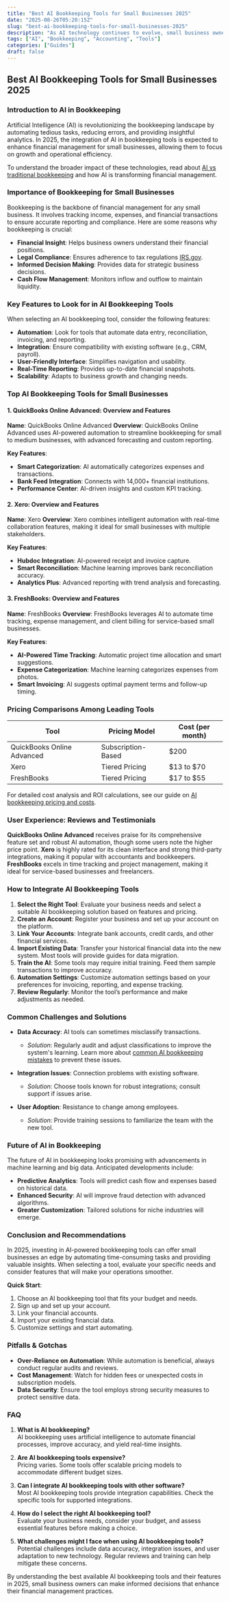 ```yaml
---
title: "Best AI Bookkeeping Tools for Small Businesses 2025"
date: "2025-08-26T05:20:15Z"
slug: "best-ai-bookkeeping-tools-for-small-businesses-2025"
description: "As AI technology continues to evolve, small business owners can leverage innovative bookkeeping tools to streamline their financial processes. This guid..."
tags: ["AI", "Bookkeeping", "Accounting", "Tools"]
categories: ["Guides"]
draft: false
---
```


## Best AI Bookkeeping Tools for Small Businesses 2025

### Introduction to AI in Bookkeeping

Artificial Intelligence (AI) is revolutionizing the bookkeeping landscape by automating tedious tasks, reducing errors, and providing insightful analytics. In 2025, the integration of AI in bookkeeping tools is expected to enhance financial management for small businesses, allowing them to focus on growth and operational efficiency.

To understand the broader impact of these technologies, read about [AI vs traditional bookkeeping](/posts/ai-vs-traditional-bookkeeping-a-comprehensive-guide-for-2025) and how AI is transforming financial management.

### Importance of Bookkeeping for Small Businesses

Bookkeeping is the backbone of financial management for any small business. It involves tracking income, expenses, and financial transactions to ensure accurate reporting and compliance. Here are some reasons why bookkeeping is crucial:

- **Financial Insight**: Helps business owners understand their financial positions.
- **Legal Compliance**: Ensures adherence to tax regulations [IRS.gov](https://www.irs.gov).
- **Informed Decision Making**: Provides data for strategic business decisions.
- **Cash Flow Management**: Monitors inflow and outflow to maintain liquidity.

### Key Features to Look for in AI Bookkeeping Tools

When selecting an AI bookkeeping tool, consider the following features:

- **Automation**: Look for tools that automate data entry, reconciliation, invoicing, and reporting.
- **Integration**: Ensure compatibility with existing software (e.g., CRM, payroll).
- **User-Friendly Interface**: Simplifies navigation and usability.
- **Real-Time Reporting**: Provides up-to-date financial snapshots.
- **Scalability**: Adapts to business growth and changing needs.
  
### Top AI Bookkeeping Tools for Small Businesses

#### 1. QuickBooks Online Advanced: Overview and Features

**Name**: QuickBooks Online Advanced
**Overview**: QuickBooks Online Advanced uses AI-powered automation to streamline bookkeeping for small to medium businesses, with advanced forecasting and custom reporting.

**Key Features**:
- **Smart Categorization**: AI automatically categorizes expenses and transactions.
- **Bank Feed Integration**: Connects with 14,000+ financial institutions.
- **Performance Center**: AI-driven insights and custom KPI tracking.

#### 2. Xero: Overview and Features

**Name**: Xero
**Overview**: Xero combines intelligent automation with real-time collaboration features, making it ideal for small businesses with multiple stakeholders.

**Key Features**:
- **Hubdoc Integration**: AI-powered receipt and invoice capture.
- **Smart Reconciliation**: Machine learning improves bank reconciliation accuracy.
- **Analytics Plus**: Advanced reporting with trend analysis and forecasting.

#### 3. FreshBooks: Overview and Features

**Name**: FreshBooks
**Overview**: FreshBooks leverages AI to automate time tracking, expense management, and client billing for service-based small businesses.

**Key Features**:
- **AI-Powered Time Tracking**: Automatic project time allocation and smart suggestions.
- **Expense Categorization**: Machine learning categorizes expenses from photos.
- **Smart Invoicing**: AI suggests optimal payment terms and follow-up timing.

### Pricing Comparisons Among Leading Tools

| Tool              | Pricing Model       | Cost (per month) |
|-------------------|---------------------|------------------|
| QuickBooks Online Advanced | Subscription-Based   | $200             |
| Xero              | Tiered Pricing      | $13 to $70       |
| FreshBooks        | Tiered Pricing      | $17 to $55       |

For detailed cost analysis and ROI calculations, see our guide on [AI bookkeeping pricing and costs](/posts/ai-bookkeeping-pricing-and-costs-what-business-owners-should-know-2025).

### User Experience: Reviews and Testimonials

**QuickBooks Online Advanced** receives praise for its comprehensive feature set and robust AI automation, though some users note the higher price point.
**Xero** is highly rated for its clean interface and strong third-party integrations, making it popular with accountants and bookkeepers.
**FreshBooks** excels in time tracking and project management, making it ideal for service-based businesses and freelancers.

### How to Integrate AI Bookkeeping Tools

1. **Select the Right Tool**: Evaluate your business needs and select a suitable AI bookkeeping solution based on features and pricing.
2. **Create an Account**: Register your business and set up your account on the platform.
3. **Link Your Accounts**: Integrate bank accounts, credit cards, and other financial services.
4. **Import Existing Data**: Transfer your historical financial data into the new system. Most tools will provide guides for data migration.
5. **Train the AI**: Some tools may require initial training. Feed them sample transactions to improve accuracy.
6. **Automation Settings**: Customize automation settings based on your preferences for invoicing, reporting, and expense tracking.
7. **Review Regularly**: Monitor the tool’s performance and make adjustments as needed.

### Common Challenges and Solutions

- **Data Accuracy**: AI tools can sometimes misclassify transactions.
  - *Solution*: Regularly audit and adjust classifications to improve the system's learning. Learn more about [common AI bookkeeping mistakes](/posts/common-ai-bookkeeping-mistakes-and-how-to-avoid-them-in-2025) to prevent these issues.

- **Integration Issues**: Connection problems with existing software.
  - *Solution*: Choose tools known for robust integrations; consult support if issues arise.

- **User Adoption**: Resistance to change among employees.
  - *Solution*: Provide training sessions to familiarize the team with the new tool.

### Future of AI in Bookkeeping

The future of AI in bookkeeping looks promising with advancements in machine learning and big data. Anticipated developments include:

- **Predictive Analytics**: Tools will predict cash flow and expenses based on historical data.
- **Enhanced Security**: AI will improve fraud detection with advanced algorithms.
- **Greater Customization**: Tailored solutions for niche industries will emerge.

### Conclusion and Recommendations

In 2025, investing in AI-powered bookkeeping tools can offer small businesses an edge by automating time-consuming tasks and providing valuable insights. When selecting a tool, evaluate your specific needs and consider features that will make your operations smoother.

**Quick Start**:
1. Choose an AI bookkeeping tool that fits your budget and needs.
2. Sign up and set up your account.
3. Link your financial accounts.
4. Import your existing financial data.
5. Customize settings and start automating.

### Pitfalls & Gotchas

- **Over-Reliance on Automation**: While automation is beneficial, always conduct regular audits and reviews.
- **Cost Management**: Watch for hidden fees or unexpected costs in subscription models.
- **Data Security**: Ensure the tool employs strong security measures to protect sensitive data.

### FAQ

1. **What is AI bookkeeping?**  
   AI bookkeeping uses artificial intelligence to automate financial processes, improve accuracy, and yield real-time insights.

2. **Are AI bookkeeping tools expensive?**  
   Pricing varies. Some tools offer scalable pricing models to accommodate different budget sizes.

3. **Can I integrate AI bookkeeping tools with other software?**  
   Most AI bookkeeping tools provide integration capabilities. Check the specific tools for supported integrations.

4. **How do I select the right AI bookkeeping tool?**  
   Evaluate your business needs, consider your budget, and assess essential features before making a choice.

5. **What challenges might I face when using AI bookkeeping tools?**  
   Potential challenges include data accuracy, integration issues, and user adaptation to new technology. Regular reviews and training can help mitigate these concerns. 

By understanding the best available AI bookkeeping tools and their features in 2025, small business owners can make informed decisions that enhance their financial management practices.
